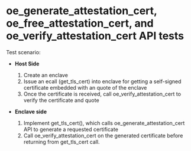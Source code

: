 oe_generate_attestation_cert, oe_free_attestation_cert, and oe_verify_attestation_cert API tests
=====================

Test scenario:

- **Host Side**
  1. Create an enclave
  2. Issue an ecall (get_tls_cert) into enclave for getting a self-signed certificate embedded with an quote of the enclave
  3. Once the certificate is received, call oe_verify_attestation_cert to verify the certificate and quote
  

- **Enclave side**
  1. Implement get_tls_cert(), which calls oe_generate_attestation_cert API to generate a requested certificate
  2. Call oe_verify_attestation_cert on the generated certificate before returning from get_tls_cert call.

  
